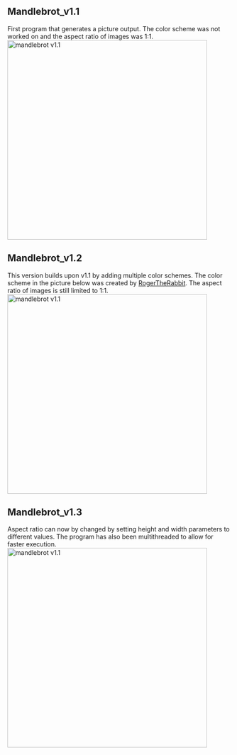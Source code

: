 ## Mandlebrot_v1.1
First program that generates a picture output. The color scheme was not worked on and the aspect ratio of images was 1:1. </br>
<img src="https://github.com/Runtime-Learner/mandlebrot-set/blob/main/Mandlebrot_1.0/images/mandlebrotset_v1.1.png" alt="mandlebrot v1.1" width="450"/>

## Mandlebrot_v1.2
This version builds upon v1.1 by adding multiple color schemes. The color scheme in the picture below was created by [RogerTheRabbit](https://github.com/RogerTheRabbit). The aspect ratio of images is still limited to 1:1. </br>
<img src="https://github.com/Runtime-Learner/mandlebrot-set/blob/main/Mandlebrot_1.0/images/mandlebrotset_v1.2.png" alt="mandlebrot v1.1" width="450"/>

## Mandlebrot_v1.3
Aspect ratio can now by changed by setting height and width parameters to different values. The program has also been multithreaded to allow for faster execution. </br>
<img src="https://github.com/Runtime-Learner/mandlebrot-set/blob/main/Mandlebrot_1.0/images/MandlebrotSet_v1.3.png" alt="mandlebrot v1.1" height="450"/>
